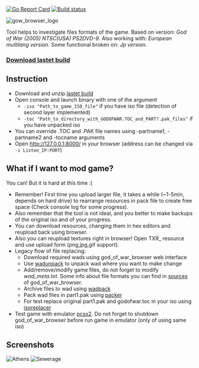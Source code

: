 [![Go Report Card](https://goreportcard.com/badge/github.com/mogaika/god_of_war_browser)](https://goreportcard.com/report/github.com/mogaika/god_of_war_browser)
[![Build status](https://ci.appveyor.com/api/projects/status/n4w8rkn30sl6oqbp/branch/master?svg=true)](https://ci.appveyor.com/project/mogaika/god-of-war-browser/branch/master)

![gow_browser_logo](https://user-images.githubusercontent.com/3680954/28489831-6ec1c660-6edd-11e7-9b08-7c79b20196d8.png)

Tool helps to investigate files formats of the game.
Based on version: *God of War (2005)  NTSC(USA)  PS2DVD-9*.
Also working with: *European multilang version*.
Some functional broken on: *Jp version*.

### [Download lastet build](https://ci.appveyor.com/project/mogaika/god-of-war-browser/branch/master/artifacts)

## Instruction
- Download and unzip [lastet build](https://ci.appveyor.com/project/mogaika/god-of-war-browser/branch/master/artifacts)
- Open console and launch binary with one of the argument
  - ```-iso "Path_to_game_ISO_file"``` if you have iso file (detection of second layer implemented)
  - ```-toc "Path_to_directory_with_GODOFWAR.TOC_and_PART?.pak_files"``` if you have unpacked iso
- You can override .TOC and .PAK file names using -partname1, -partname2 and -tocname arguments
- Open http://127.0.0.1:8000/ in your browser (address can be changed via ```-i Listen_IP:PORT```)

## What if I want to mod game?
You can! But it is hard at this time :(
- Remember! First time you upload larger file, it takes a while (~1-5min, depends on hard drive) to rearrange resources in pack file to create free space (Check console log for some progress).
- Also remember that the tool is not ideal, and you better to make backups of the original iso and of your progress.
- You can download resources, changing them in hex editors and reupload back using browser.
- Also you can reupload textures right in browser! Open TXR_ resource and use upload form (png,jpg,gif support).
- Legacy flow of file replacing:
  - Download required wads using god_of_war_browser web interface
  - Use [wadunpack](https://github.com/mogaika/god_of_war_browser/tree/master/tools/wadunpack) to unpack wad where you want to make change
  - Add/remove/modify game files, do not forget to modify *wad_meta.txt*. Some info about file formats you can find in [sources](https://github.com/mogaika/god_of_war_browser/tree/master/pack/wad) of god_of_war_browser.
  - Archive files to wad using [wadpack](https://github.com/mogaika/god_of_war_browser/tree/master/tools/wadpack)
  - Pack wad files in part1.pak using [packer](https://github.com/mogaika/god_of_war_browser/tree/master/tools/packer)
  - For test replace original part1.pak and godofwar.toc in your iso using [isoreplacer](https://github.com/mogaika/god_of_war_browser/tree/master/tools/isoreplacer)
- Test game with emulator [pcsx2](https://github.com/PCSX2/pcsx2). Do not forget to shutdown god_of_war_browser before run game in emulator (only of using same iso)

## Screenshots
![Athens](https://user-images.githubusercontent.com/3680954/28489832-6ec6697c-6edd-11e7-8ead-ed37e3870b15.png)
![Sewerage](https://user-images.githubusercontent.com/3680954/28489833-6ecbfc5c-6edd-11e7-9d63-1ca0b060ddec.png)


